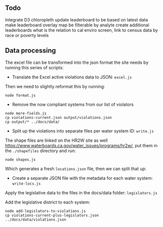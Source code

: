 ## Todo

Integrate D3 chloropleth
update leaderboard to be based on latest data
make leaderboard overlay map be filterable by analyte
create additional leaderboards
what is the relation to cal enviro screen, link to census data by race or poverty levels

## Data processing

The excel file can be transformed into the json format the site needs by running this series of scripts:

- Translate the Excel active violations data to JSON: ```excel.js```

Then we need to slightly reformat this by running:

```
node format.js
```

- Remove the now compliant systems from our list of violators

```
node more-fields.js
cp violations-current.json output/violations.json
cp output/* ../docs/data/
```

- Split up the violations into separate files per water system ID: ```write.js```

The shape files are linked on the HR2W site as well <a href="https://www.waterboards.ca.gov/water_issues/programs/hr2w/">https://www.waterboards.ca.gov/water_issues/programs/hr2w/</a>, put them in the ```./shapefiles``` directory and run:

```
node shapes.js
```

Which generates a fresh ```locations.json``` file, then we can split that up:

- Create a separate JSON file with the metadata for each water system: ```write-locs.js```

Apply the legislative data to the files in the docs/data folder: ```legislators.js```

Add the legislative district to each system:

```
node add-legislators-to-violations.js
cp violations-current-plus-legislators.json ../docs/data/violations.json
```
<!--
Finding the list of unique legislators for our select menu: ```leg-unique.js```
The list of unique legislators can be dynamically built out of violations.json too
-->
